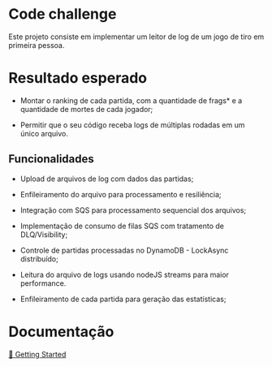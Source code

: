# Code challenge

Este projeto consiste em implementar um leitor de log de um jogo de tiro em primeira pessoa.

# Resultado esperado

- Montar o ranking de cada partida, com a quantidade de frags\* e a quantidade de mortes de cada jogador;

- Permitir que o seu código receba logs de múltiplas rodadas em um único arquivo.

## Funcionalidades

- Upload de arquivos de log com dados das partidas;

- Enfileiramento do arquivo para processamento e resiliência;

- Integração com SQS para processamento sequencial dos arquivos;

- Implementação de consumo de filas SQS com tratamento de DLQ/Visibility;

- Controle de partidas processadas no DynamoDB - LockAsync distribuído;

- Leitura do arquivo de logs usando nodeJS streams para maior performance.

- Enfileiramento de cada partida para geração das estatísticas;


# Documentação

[🔗 Getting Started](./docs/1-Getting%20Started.md)
